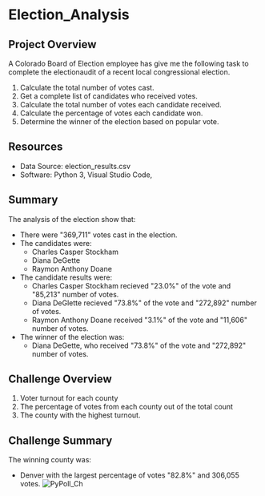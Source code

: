 # Election_Analysis

## Project Overview
A Colorado Board of Election employee has give me the following task to complete the electionaudit of a recent local congressional election.

1. Calculate the total number of votes cast.
2. Get a complete list of candidates who received votes.
3. Calculate the total number of votes each candidate received.
4. Calculate the percentage of votes each candidate won.
5. Determine the winner of the election based on popular vote.

## Resources
- Data Source: election_results.csv
- Software: Python 3, Visual Studio Code,

## Summary
The analysis of the election show that:
- There were "369,711" votes cast in the election.
- The candidates were:
  - Charles Casper Stockham
  - Diana DeGette
  - Raymon Anthony Doane
- The candidate results were:
  - Charles Casper Stockham recieved "23.0%" of the vote and "85,213" number of votes.
  - Diana DeGlette recieved "73.8%" of the vote and "272,892" number of votes.
  - Raymon Anthony Doane received "3.1%" of the vote and "11,606" number of votes.
- The winner of the election was:
  - Diana DeGette, who received "73.8%" of the vote and "272,892" number of votes.

## Challenge Overview
1. Voter turnout for each county
2. The percentage of votes from each county out of the total count
3. The county with the highest turnout.

## Challenge Summary 

The winning county was:
  - Denver with the largest percentage of votes "82.8%" and 306,055 votes.
![PyPoll_Ch](https://user-images.githubusercontent.com/98991575/165103090-334d13d0-9c28-4ca7-bcb7-45c961a834a3.png)
